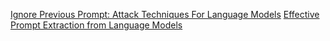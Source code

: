 [Ignore Previous Prompt: Attack Techniques For Language Models](https://arxiv.org/pdf/2211.09527)
[Effective Prompt Extraction from Language Models](https://arxiv.org/pdf/2307.06865)
